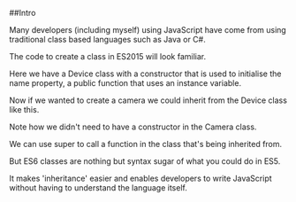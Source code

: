 ##Intro 

Many developers (including myself) using JavaScript have come from using traditional class based languages such as Java or C#.

The code to create a class in ES2015 will look familiar.

Here we have a Device class with a constructor that is used to initialise the name property, a public function that uses an instance variable.

Now if we wanted to create a camera we could inherit from the Device class like this.

Note how we didn't need to have a constructor in the Camera class.

We can use super to call a function in the class that's being inherited from.

But ES6 classes are nothing but syntax sugar of what you could do in ES5.

It makes 'inheritance' easier and enables developers to write JavaScript without having to understand the language itself.